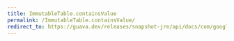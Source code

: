 ```yaml
---
title: ImmutableTable.containsValue
permalink: /ImmutableTable.containsValue/
redirect_to: https://guava.dev/releases/snapshot-jre/api/docs/com/google/common/collect/ImmutableTable.html#containsValue-java.lang.Object-
---
```

